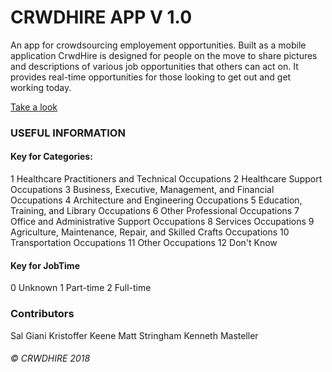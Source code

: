# CRWDHIRE APP V 1.0
An app for crowdsourcing employement opportunities.  Built as a mobile application
CrwdHire is designed for people on the move to share pictures and descriptions of various
job opportunities that others can act on.  It provides real-time opportunities for those 
looking to get out and get working today.

[Take a look](https://crwdhire.herokuapp.com/)

### USEFUL INFORMATION

#### Key for Categories:
1 Healthcare Practitioners and Technical Occupations
2 Healthcare Support Occupations
3 Business, Executive, Management, and Financial Occupations
4 Architecture and Engineering Occupations
5 Education, Training, and Library Occupations
6 Other Professional Occupations
7 Office and Administrative Support Occupations
8 Services Occupations
9 Agriculture, Maintenance, Repair, and Skilled Crafts Occupations
10 Transportation Occupations
11 Other Occupations
12 Don't Know

#### Key for JobTime
0 Unknown
1 Part-time
2 Full-time

### Contributors
Sal Giani
Kristoffer Keene
Matt Stringham
Kenneth Masteller

###### © CRWDHIRE 2018
